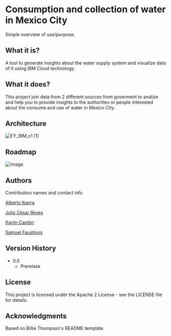 # Consumption and collection of water in Mexico City
Simple overview of use/purpose.



## What it is?

A tool to generate insights about the water supply system and visualize data of it using IBM Cloud technology.



## What it does?

This project join data from 2 different sources from goverment to analize and help you to provide insights to the authorities or people interested about the consume and use of water in Mexico City.



## Architecture

![EY_IBM_v1 (1)](https://user-images.githubusercontent.com/87026365/199156229-027b7a52-c4a7-4275-a1c9-3d139d51c2d7.jpg)



## Roadmap

![image](https://user-images.githubusercontent.com/87026365/199159458-f921c736-199b-4e4d-881f-c41ce0c29935.png)




## Authors

Contributors names and contact info

[Alberto Ibarra](https://www.linkedin.com/in/albertoid/)

[Julio César Reyes](www.linkedin.com/in/julio-césar-reyes-86841a1a8/)

[Karim Cantón](https://www.linkedin.com/in/abdel-karim-cantón-71b0401aa/)

[Samuel Faustinos](www.linkedin.com/in/samuelfaustinos/)



## Version History

* 0.0
    * Prerelase
    
    
    
## License
This project is licensed under the Apache 2 License - see the LICENSE file for details.



## Acknowledgments
Based on Billie Thompson's README template.
